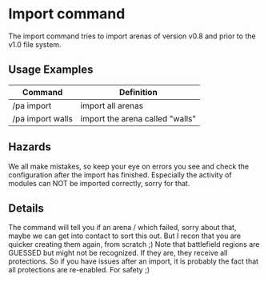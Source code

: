 # Import command

The import command tries to import arenas of version v0.8 and prior to the v1.0 file system.

## Usage Examples

Command |  Definition
------------- | -------------
/pa import | import all arenas
/pa import walls | import the arena called "walls"

## Hazards

We all make mistakes, so keep your eye on errors you see and check the configuration after the import has finished. Especially the activity of modules can NOT be imported correctly, sorry for that.

## Details

The command will tell you if an arena / which failed, sorry about that, maybe we can get into contact to sort this out. But I recon that you are quicker creating them again, from scratch ;)
Note that battlefield regions are GUESSED but might not be recognized. If they are, they receive all protections. 
So if you have issues after an import, it is probably the fact that all protections are re-enabled. For safety ;)